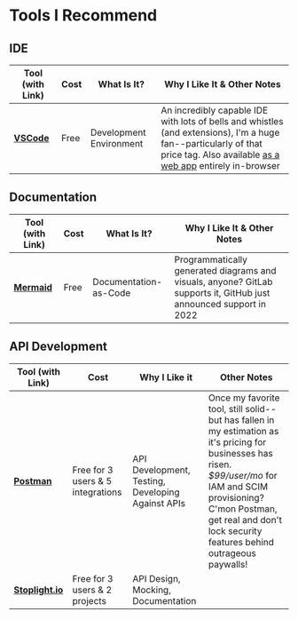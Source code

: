 # Tools I Recommend

## IDE
| Tool (with Link) | Cost | What Is It? | Why I Like It & Other Notes |
|--|--|--|--|
| **[VSCode](https://code.visualstudio.com)** | Free | Development Environment | An incredibly capable IDE with lots of bells and whistles (and extensions), I'm a huge fan--particularly of that price tag.  Also available [as a web app](https://vscode.dev) entirely in-browser |

## Documentation

| Tool (with Link) | Cost | What Is It? | Why I Like It & Other Notes |
|--|--|--|--|
| **[Mermaid](https://mermaid-js.github.io/mermaid/#/)** | Free | Documentation-as-Code | Programmatically generated diagrams and visuals, anyone?  GitLab supports it, GitHub just announced support in 2022 |

## API Development

| Tool (with Link) | Cost | Why I Like it | Other Notes |
|--|--|--|--|
| **[Postman](https://getpostman.com)** | Free for 3 users & 5 integrations | API Development, Testing, Developing Against APIs | Once my favorite tool, still solid--but has fallen in my estimation as it's pricing for businesses has risen.  *$99/user/mo* for IAM and SCIM provisioning?  C'mon Postman, get real and don't lock security features behind outrageous paywalls! |
| **[Stoplight.io](https://stoplight.io)** | Free for 3 users & 2 projects | API Design, Mocking, Documentation | |